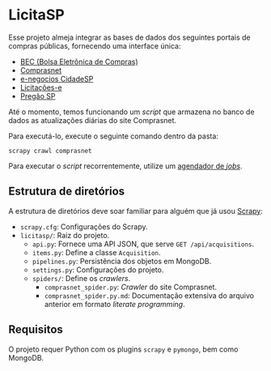 # LicitaSP

Esse projeto almeja integrar as bases de dados dos seguintes portais de compras públicas, fornecendo uma interface única:

* [BEC (Bolsa Eletrônica de Compras)](http://www.bec.sp.gov.br/BECSP/Home/Home.aspx)
* [Comprasnet](http://www.comprasgovernamentais.gov.br/index.php/placar-licitacoes)
* [e-negocios CidadeSP](http://e-negocioscidadesp.prefeitura.sp.gov.br)
* [Licitações-e](http://www.licitacoes-e.com.br/aop/index.jsp)
* [Pregão SP](http://www.pregao.sp.gov.br)

Até o momento, temos funcionando um *script* que armazena no banco de dados as atualizações diárias do site Comprasnet.

Para executá-lo, execute o seguinte comando dentro da pasta:

```
scrapy crawl comprasnet
```

Para executar o *script* recorrentemente, utilize um [agendador de *jobs*](https://en.wikipedia.org/wiki/Cron#Modern_versions).

## Estrutura de diretórios

A estrutura de diretórios deve soar familiar para alguém que já usou [Scrapy](https://doc.scrapy.org/en/latest/intro/tutorial.html):

* `scrapy.cfg`: Configurações do Scrapy.
* `licitasp/`: Raiz do projeto.
	* `api.py`: Fornece uma API JSON, que serve `GET /api/acquisitions`.
	* `items.py`: Define a classe `Acquisition`.
	* `pipelines.py`: Persistência dos objetos em MongoDB.
	* `settings.py`: Configurações do projeto.
	* `spiders/`: Define os *crawlers*.
		* `comprasnet_spider.py`: *Crawler* do site Comprasnet.
		* `comprasnet_spider.py.md`: Documentação extensiva do arquivo anterior em formato *literate programming*.

## Requisitos

O projeto requer Python com os plugins `scrapy` e `pymongo`, bem como MongoDB.